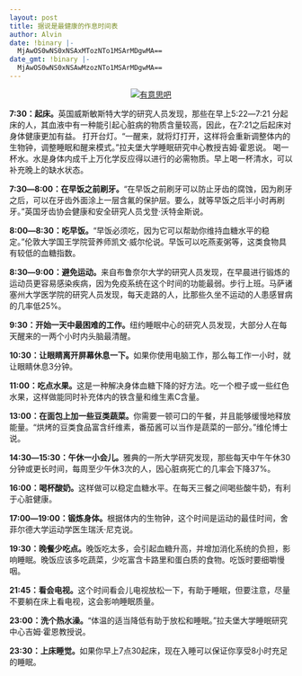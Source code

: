 ```yaml
---
layout: post
title: 据说是最健康的作息时间表
author: Alvin
date: !binary |-
  MjAwOS0wNS0xNSAxMTozNTo1MSArMDgwMA==
date_gmt: !binary |-
  MjAwOS0wNS0xNSAwMzozNTo1MSArMDgwMA==
---
```

<p style="text-align: center;"><a target="_blank" href="http://www.u148.net/"><img alt="有意思吧" src="http://file.u148.net/images/2009/4/1242315470680.jpg" /></a>
 
<strong>7:30：起床。</strong>英国威斯敏斯特大学的研究人员发现，那些在早上5:22―7:21 分起床的人，其血液中有一种能引起心脏病的物质含量较高，因此，在7:21之后起床对身体健康更加有益。
打开台灯。“一醒来，就将灯打开，这样将会重新调整体内的生物钟，调整睡眠和醒来模式。”拉夫堡大学睡眠研究中心教授吉姆&middot;霍恩说。
喝一杯水。水是身体内成千上万化学反应得以进行的必需物质。早上喝一杯清水，可以补充晚上的缺水状态。 
 
<strong>7:30―8:00：在早饭之前刷牙。</strong>“在早饭之前刷牙可以防止牙齿的腐蚀，因为刷牙之后，可以在牙齿外面涂上一层含氟的保护层。要么，就等早饭之后半小时再刷牙。”英国牙齿协会健康和安全研究人员戈登&middot;沃特金斯说。 
 
<strong>8:00―8:30：吃早饭。</strong>“早饭必须吃，因为它可以帮助你维持血糖水平的稳定。”伦敦大学国王学院营养师凯文&middot;威尔伦说。早饭可以吃燕麦粥等，这类食物具有较低的血糖指数。 
 
<strong>8:30―9:00：避免运动。</strong>来自布鲁奈尔大学的研究人员发现，在早晨进行锻炼的运动员更容易感染疾病，因为免疫系统在这个时间的功能最弱。步行上班。马萨诸塞州大学医学院的研究人员发现，每天走路的人，比那些久坐不运动的人患感冒病的几率低25%。 
 
<strong>9:30：开始一天中最困难的工作。</strong>纽约睡眠中心的研究人员发现，大部分人在每天醒来的一两个小时内头脑最清醒。 
 
<strong>10:30：让眼睛离开屏幕休息一下。</strong>如果你使用电脑工作，那么每工作一小时，就让眼睛休息3分钟。 
 
<strong>11:00：吃点水果。</strong>这是一种解决身体血糖下降的好方法。吃一个橙子或一些红色水果，这样做能同时补充体内的铁含量和维生素C含量。 
 
<strong>13:00：在面包上加一些豆类蔬菜。</strong>你需要一顿可口的午餐，并且能够缓慢地释放能量。“烘烤的豆类食品富含纤维素，番茄酱可以当作是蔬菜的一部分。”维伦博士说。 
 
<strong>14:30―15:30：午休一小会儿。</strong>雅典的一所大学研究发现，那些每天中午午休30分钟或更长时间，每周至少午休3次的人，因心脏病死亡的几率会下降37%。 
 
<strong>16:00：喝杯酸奶。</strong>这样做可以稳定血糖水平。在每天三餐之间喝些酸牛奶，有利于心脏健康。 
 
<strong>17:00―19:00：锻炼身体。</strong>根据体内的生物钟，这个时间是运动的最佳时间，舍菲尔德大学运动学医生瑞沃&middot;尼克说。 
 
<strong>19:30：晚餐少吃点。</strong>晚饭吃太多，会引起血糖升高，并增加消化系统的负担，影响睡眠。晚饭应该多吃蔬菜，少吃富含卡路里和蛋白质的食物。吃饭时要细嚼慢咽。 
 
<strong>21:45：看会电视。</strong>这个时间看会儿电视放松一下，有助于睡眠，但要注意，尽量不要躺在床上看电视，这会影响睡眠质量。 
 
<strong>23:00：洗个热水澡。</strong>“体温的适当降低有助于放松和睡眠。”拉夫堡大学睡眠研究中心吉姆&middot;霍恩教授说。 
 
<strong>23:30：上床睡觉。</strong>如果你早上7点30起床，现在入睡可以保证你享受8小时充足的睡眠。
